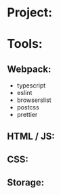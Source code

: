 # Project:
[//]: # (- Home page with pagination)
[//]: # (- Filter by date)
[//]: # (- Search by name)
[//]: # (- Implement creating a new article)
[//]: # (- After adding a new article, that should appear the first in the list.)
[//]: # (- Implement removing an article, but it should remove only from the redux-store &#40;also add the text, that it will remove the article only from the redux-store&#41;)
[//]: # (- Add comments for articles)
[//]: # (- Hide / Show comments button below the article)
[//]: # (- Form for creating new comments &#40;the user can be an anonymous&#41;)

# Tools:
## Webpack:
[//]: # (- Start project from scratch, own webpack settings)
[//]: # (- webpack.config.js and webpack.prod.js)
[//]: # (- html-webpack-plugin)
[//]: # (- mini-css-extract-plugin)
[//]: # (- source mapping)
[//]: # (- Code splitting)
[//]: # (- manifest.json)
[//]: # (- Optimize images by using image-webpack-loader)
[//]: # (- Tree shaking)
[//]: # (- performance budgets)
[//]: # (- HMR)
- typescript
- eslint
- browserslist
- postcss
- prettier

## HTML / JS:
[//]: # (- React)
[//]: # (- React-router)
[//]: # (- Typescript)
[//]: # (- Redux Toolkit)

## CSS:
[//]: # (- Styled-components)

## Storage:
[//]: # (- LocalStorage &#40;changed local server to local storage because of github-pages&#41;)